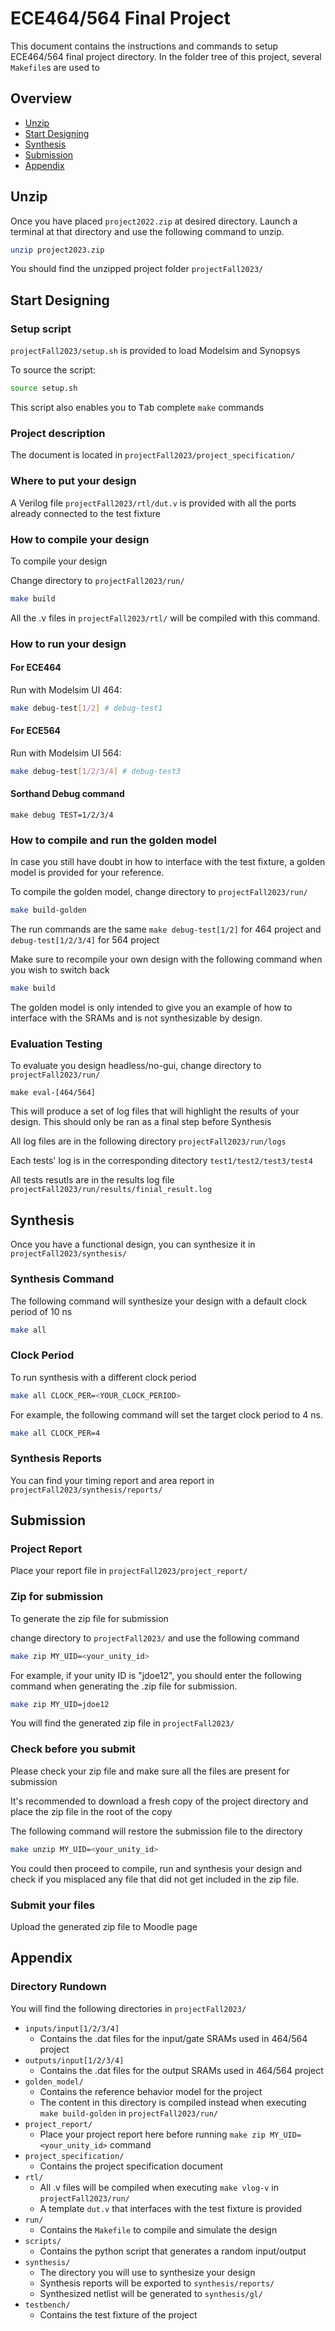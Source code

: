



# ECE464/564 Final Project
This document contains the instructions and commands to setup ECE464/564 final project directory. In the folder tree of this project, several ```Makefile```s are used to 

## Overview
- [Unzip](#unzip)
- [Start Designing](#start-designing)
- [Synthesis](#synthesis)
- [Submission](#submission)
- [Appendix](#appendix)

## Unzip
Once you have placed ```project2022.zip``` at desired directory. Launch a terminal at that directory and use the following command to unzip.
```bash
unzip project2023.zip
```
You should find the unzipped project folder ```projectFall2023/```

## Start Designing
### Setup script

```projectFall2023/setup.sh``` is provided to load Modelsim and Synopsys

To source the script:
```bash
source setup.sh
```
This script also enables you to <kbd>Tab</kbd> complete ```make``` commands

### Project description

The document is located in ```projectFall2023/project_specification/```

### Where to put your design

A Verilog file ```projectFall2023/rtl/dut.v``` is provided with all the ports already connected to the test fixture

### How to compile your design

To compile your design

Change directory to ```projectFall2023/run/``` 

```bash
make build
```

All the .v files in ```projectFall2023/rtl/``` will be compiled with this command.

### How to run your design

#### For ECE464
Run with Modelsim UI 464:
```bash
make debug-test[1/2] # debug-test1
```
#### For ECE564
Run with Modelsim UI 564:
```bash
make debug-test[1/2/3/4] # debug-test3
```

#### Sorthand Debug command
```
make debug TEST=1/2/3/4
```

### How to compile and run the golden model
In case you still have doubt in how to interface with the test fixture, a golden model is provided for your reference.

To compile the golden model, change directory to ```projectFall2023/run/```

```bash
make build-golden
```
The run commands are the same ```make debug-test[1/2]``` for 464 project and ```debug-test[1/2/3/4]``` for 564 project

Make sure to recompile your own design with the following command when you wish to switch back
```bash
make build
```
The golden model is only intended to give you an example of how to interface with the SRAMs
and is not synthesizable by design. 


### Evaluation Testing
To evaluate you design headless/no-gui, change directory to ```projectFall2023/run/```
```
make eval-[464/564]
```
This will produce a set of log files that will highlight the results of your design. This should only be ran as a final step before Synthesis

All log files are in the following directory ```projectFall2023/run/logs```

Each tests' log is in the corresponding ditectory ```test1/test2/test3/test4```

All tests resutls are in the results log file ```projectFall2023/run/results/finial_result.log```

## Synthesis

Once you have a functional design, you can synthesize it in ```projectFall2023/synthesis/```

### Synthesis Command
The following command will synthesize your design with a default clock period of 10 ns
```bash
make all
```
### Clock Period

To run synthesis with a different clock period
```bash
make all CLOCK_PER=<YOUR_CLOCK_PERIOD>
```
For example, the following command will set the target clock period to 4 ns.

```bash
make all CLOCK_PER=4
```

### Synthesis Reports
You can find your timing report and area report in ```projectFall2023/synthesis/reports/```

## Submission
### Project Report

Place your report file in ```projectFall2023/project_report/```

### Zip for submission

To generate the zip file for submission

change directory to ```projectFall2023/``` and use the following command

```bash
make zip MY_UID=<your_unity_id>
```

For example, if your unity ID is "jdoe12", you should enter the following command when generating the .zip file for submission.
```bash
make zip MY_UID=jdoe12
```
You will find the generated zip file in ```projectFall2023/``` 

### Check before you submit

Please check your zip file and make sure all the files are present for submission

It's recommended to download a fresh copy of the project directory and place the zip file in the root of the copy

The following command will restore the submission file to the directory
```bash
make unzip MY_UID=<your_unity_id>
```
You could then proceed to compile, run and synthesis your design and check if you misplaced any file that did not get included in the zip file.

### Submit your files
Upload the generated zip file to Moodle page


## Appendix

### Directory Rundown

You will find the following directories in ```projectFall2023/```

* ```inputs/input[1/2/3/4]``` 
  * Contains the .dat files for the input/gate SRAMs used in 464/564 project
* ```outputs/input[1/2/3/4]``` 
  * Contains the .dat files for the output SRAMs used in 464/564 project
* ```golden_model/``` 
  * Contains the reference behavior model for the project
  * The content in this directory is compiled instead when executing ```make build-golden``` in ```projectFall2023/run/```
* ```project_report/```
  * Place your project report here before running ```make zip MY_UID=<your_unity_id>``` command
* ```project_specification/```
  * Contains the project specification document
* ```rtl/```
  * All .v files will be compiled when executing ```make vlog-v``` in ```projectFall2023/run/```
  * A template ```dut.v``` that interfaces with the test fixture is provided
* ```run/```
  * Contains the ```Makefile``` to compile and simulate the design
* ```scripts/```
  * Contains the python script that generates a random input/output
* ```synthesis/```
  * The directory you will use to synthesize your design
  * Synthesis reports will be exported to ```synthesis/reports/```
  * Synthesized netlist will be generated to ```synthesis/gl/```
* ```testbench/```
  * Contains the test fixture of the project


